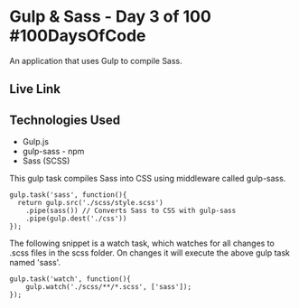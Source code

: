 # Gulp & Sass - Day 3 of 100 #100DaysOfCode
An application that uses Gulp to compile Sass. 

## Live Link

## Technologies Used
- Gulp.js
- gulp-sass - npm 
- Sass (SCSS)


This gulp task compiles Sass into CSS using middleware called gulp-sass.
```
gulp.task('sass', function(){
  return gulp.src('./scss/style.scss')
    .pipe(sass()) // Converts Sass to CSS with gulp-sass
    .pipe(gulp.dest('./css'))
});

```

The following snippet is a watch task, which watches for all changes to .scss files in the scss folder. On changes it will execute the above gulp task named 'sass'.

```
gulp.task('watch', function(){	
	gulp.watch('./scss/**/*.scss', ['sass']); 
});
```